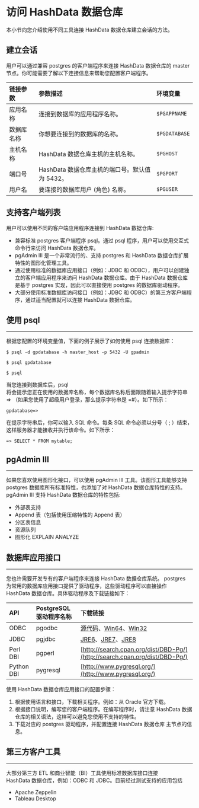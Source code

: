 # 访问 HashData 数据仓库

本小节向您介绍使用不同工具连接 HashData 数据仓库建立会话的方法。

## 建立会话

用户可以通过兼容 postgres 的客户端程序来连接 HashData 数据仓库的 master 节点。你可能需要了解以下连接信息来帮助您配置客户端程序。

| 链接参数 | 参数描述 | 环境变量 |
| :--- | :--- | :--- |
| 应用名称 | 连接到数据库的应用程序名称。 | `$PGAPPNAME` |
| 数据库名称 | 你想要连接到的数据库的名称。 | `$PGDATABASE` |
| 主机名称 | HashData 数据仓库主机的主机名称。 | `$PGHOST` |
| 端口号 | HashData 数据仓库主机的端口号。默认值为 5432。 | `$PGPORT` |
| 用户名 | 要连接的数据库用户 \(角色\) 名称。 | `$PGUSER` |

## 支持客户端列表

用户可以使用不同的客户端应用程序连接到 HashData 数据仓库:

* 兼容标准 postgres 客户端程序 psql。通过 psql 程序，用户可以使用交互式命令行来访问 HashData 数据仓库。
* pgAdmin III 是一个非常流行的、支持 postgres 和 HashData 数据仓库扩展特性的图形化管理工具。
* 通过使用标准的数据库应用接口（例如：JDBC 和 ODBC），用户可以创建独立的客户端应用程序来访问 HashData 数据仓库。由于 HashData 数据仓库是基于 postgres 实现，因此可以直接使用 postgres 的数据库驱动程序。
* 大部分使用标准数据库访问接口（例如：JDBC 和 ODBC）的第三方客户端程序，通过适当配置就可以连接 HashData 数据仓库。

## 使用 psql

---

根据您配置的环境变量值，下面的例子展示了如何使用 psql 连接数据库：

```
$ psql -d gpdatabase -h master_host -p 5432 -U gpadmin

$ psql gpdatabase

$ psql
```

当您连接到数据库后，psql  
将会提示您正在使用的数据库名称，每个数据库名称后面跟随着输入提示字符串 =&gt; （如果您使用了超级用户登录，那么提示字符串是 =\#）。如下所示：

```
gpdatabase=>
```

在提示字符串后，你可以输入 SQL 命令。每条 SQL 命令必须以分号（ ; ）结束，这样服务器才能接收并执行该命令。如下所示：

```
=> SELECT * FROM mytable;
```

## pgAdmin III

---

如果您喜欢使用图形化接口，可以使用 pgAdmin III 工具。该图形工具能够支持 postgres 数据库所有标准特性，也添加了对 HashData 数据仓库特性的支持。pgAdmin III 支持 HashData 数据仓库的特性包括:

* 外部表支持
* Append 表（包括使用压缩特性的 Append 表）
* 分区表信息
* 资源队列
* 图形化 EXPLAIN ANALYZE

## 数据库应用接口

---

您也许需要开发专有的客户端程序来连接 HashData 数据仓库系统。 postgres  
为常用的数据库应用接口提供了驱动程序，这些驱动程序可以直接操作  
HashData 数据仓库。具体驱动程序及下载链接如下：

| API | PostgreSQL驱动程序名称 | 下载链接 |
| :--- | :--- | :--- |
| ODBC | pgodbc | [源代码](https://pek3a.qingstor.com/hashdata-public/tools/clients/odbc/psqlodbc-09.05.0210.tar.gz)、[Win64](https://pek3a.qingstor.com/hashdata-public/tools/clients/odbc/psqlodbc_09_05_0210-x64.zip)、[Win32](https://pek3a.qingstor.com/hashdata-public/tools/clients/odbc/psqlodbc_09_05_0210-x86.zip) |
| JDBC | pgjdbc | [JRE6](https://pek3a.qingstor.com/hashdata-public/tools/clients/jdbc/postgresql-9.4-1208.jdbc4.jar)、[JRE7](https://pek3a.qingstor.com/hashdata-public/tools/clients/jdbc/postgresql-9.4-1208.jdbc41.jar)、[JRE8](https://pek3a.qingstor.com/hashdata-public/tools/clients/jdbc/postgresql-9.4-1208.jdbc42.jar) |
| Perl DBI | pgperl | [http://search.cpan.org/dist/DBD-Pg/](http://search.cpan.org/dist/DBD-Pg/) |
| Python DBI | pygresql | [http://www.pygresql.org/](http://www.pygresql.org/) |

使用 HashData 数据仓库应用接口的配置步骤：

1. 根据使用语言和接口，下载相关程序。例如：从 Oracle 官方下载。
2. 根据接口说明，编写您的客户端程序。在编写程序时，请注意 HashData 数据仓库的相关语法，这样可以避免您使用不支持的特性。
3. 下载对应的 postgres 驱动程序，并配置连接 HashData 数据仓库
   主节点的信息。

## 第三方客户工具

---

大部分第三方 ETL 和商业智能（BI）工具使用标准数据库接口连接  
HashData 数据仓库，例如：ODBC 和 JDBC。目前经过测试支持的应用包括

* Apache Zeppelin
* Tableau Desktop



